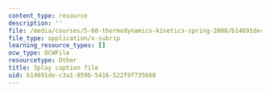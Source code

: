 ```yaml
---
content_type: resource
description: ''
file: /media/courses/5-60-thermodynamics-kinetics-spring-2008/b14691dec3a1959b5416522f9f735660_qYqI9IWyv-c.srt
file_type: application/x-subrip
learning_resource_types: []
ocw_type: OCWFile
resourcetype: Other
title: 3play caption file
uid: b14691de-c3a1-959b-5416-522f9f735660
---
```

